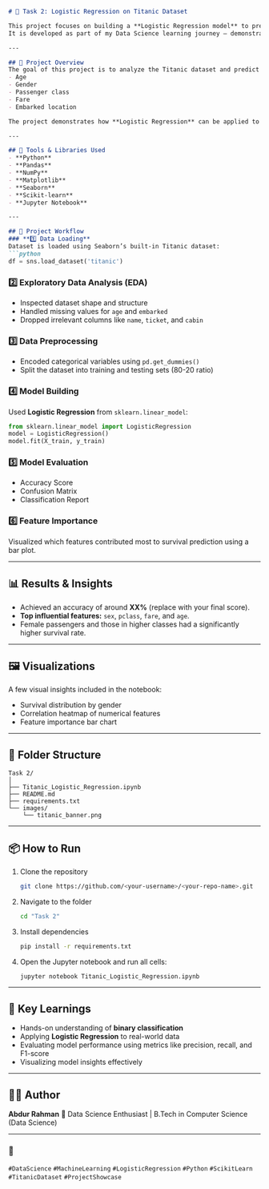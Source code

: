 
````markdown
# 🚢 Task 2: Logistic Regression on Titanic Dataset

This project focuses on building a **Logistic Regression model** to predict the survival of passengers aboard the **Titanic**.  
It is developed as part of my Data Science learning journey — demonstrating the complete **Machine Learning pipeline** from data preprocessing to model evaluation.

---

## 🧭 Project Overview
The goal of this project is to analyze the Titanic dataset and predict which passengers survived the disaster based on various features such as:
- Age  
- Gender  
- Passenger class  
- Fare  
- Embarked location  

The project demonstrates how **Logistic Regression** can be applied to a real-world binary classification problem.

---

## 🧰 Tools & Libraries Used
- **Python**
- **Pandas**
- **NumPy**
- **Matplotlib**
- **Seaborn**
- **Scikit-learn**
- **Jupyter Notebook**

---

## 🧩 Project Workflow
### **1️⃣ Data Loading**
Dataset is loaded using Seaborn’s built-in Titanic dataset:
```python
df = sns.load_dataset('titanic')
````

### **2️⃣ Exploratory Data Analysis (EDA)**

* Inspected dataset shape and structure
* Handled missing values for `age` and `embarked`
* Dropped irrelevant columns like `name`, `ticket`, and `cabin`

### **3️⃣ Data Preprocessing**

* Encoded categorical variables using `pd.get_dummies()`
* Split the dataset into training and testing sets (80-20 ratio)

### **4️⃣ Model Building**

Used **Logistic Regression** from `sklearn.linear_model`:

```python
from sklearn.linear_model import LogisticRegression
model = LogisticRegression()
model.fit(X_train, y_train)
```

### **5️⃣ Model Evaluation**

* Accuracy Score
* Confusion Matrix
* Classification Report

### **6️⃣ Feature Importance**

Visualized which features contributed most to survival prediction using a bar plot.

---

## 📊 Results & Insights

* Achieved an accuracy of around **XX%** (replace with your final score).
* **Top influential features:** `sex`, `pclass`, `fare`, and `age`.
* Female passengers and those in higher classes had a significantly higher survival rate.

---

## 🖼️ Visualizations

A few visual insights included in the notebook:

* Survival distribution by gender
* Correlation heatmap of numerical features
* Feature importance bar chart


---

## 📁 Folder Structure

```
Task 2/
│
├── Titanic_Logistic_Regression.ipynb
├── README.md
├── requirements.txt
└── images/
    └── titanic_banner.png
```

---

## 📦 How to Run

1. Clone the repository

   ```bash
   git clone https://github.com/<your-username>/<your-repo-name>.git
   ```
2. Navigate to the folder

   ```bash
   cd "Task 2"
   ```
3. Install dependencies

   ```bash
   pip install -r requirements.txt
   ```
4. Open the Jupyter notebook and run all cells:

   ```bash
   jupyter notebook Titanic_Logistic_Regression.ipynb
   ```

---

## 🌟 Key Learnings

* Hands-on understanding of **binary classification**
* Applying **Logistic Regression** to real-world data
* Evaluating model performance using metrics like precision, recall, and F1-score
* Visualizing model insights effectively

---

## 🧑‍💻 Author

**Abdur Rahman**
📍 Data Science Enthusiast | B.Tech in Computer Science (Data Science)


---

### 🔖

`#DataScience` `#MachineLearning` `#LogisticRegression` `#Python` `#ScikitLearn` `#TitanicDataset` `#ProjectShowcase`

```


